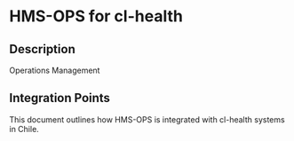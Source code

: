# HMS-OPS for cl-health

## Description

Operations Management

## Integration Points

This document outlines how HMS-OPS is integrated with cl-health systems in Chile.
